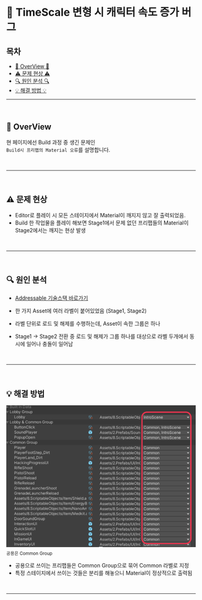 # 🔧 TimeScale 변형 시 캐릭터 속도 증가 버그

## 목차

- [🌙 OverView 🌙](#overview)
- [⚠️ 문제 현상 ⚠️](#problem)
- [🔍 원인 분석 🔍](#search)
- [💡 해결 방법 💡](#solve)

---

<br>

<a name="overview"></a>
## 🌙 OverView

현 페이지에선 Build 과정 중 생긴 문제인 <br>
`Build시 프리팹의 Material 오류`를 설명합니다.

<br>

---

<br>

<a name="problem"></a>
## ⚠️ 문제 현상
- Editor로 플레이 시 모든 스테이지에서 Material이 깨지지 않고 잘 출력되었음.
- Build 한 작업물을 플레이 해보면 Stage1에서 문제 없던 프리팹들의 Material이 Stage2에서는 깨지는 현상 발생

<br>

---

<br>

<a name="search"></a>
## 🔍 원인 분석

- [Addressable 기술스택 바로가기](https://github.com/Neronem/TheLastOne_Public/blob/main/Tech%20Stack/Tech%20Stack%202_Optimization.md#addressables)

- 한 가지 Asset에 여러 라벨이 붙어있었음 (Stage1, Stage2)
- 라벨 단위로 로드 및 해제를 수행하는데, Asset이 속한 그룹은 하나
- Stage1 → Stage2 전환 중 로드 및 해제가 그룹 하나를 대상으로 라벨 두개에서 동시에 일어나 충돌이 일어남

<br>

---

<br>

<a name="solve"></a>
## 💡 해결 방법

![img_4.png](img_4.png)
<sub>공용은 Common Group</sub>

- 공용으로 쓰이는 프리팹들은 Common Group으로 묶어 Common 라벨로 지정
- 특정 스테이지에서 쓰이는 것들은 분리를 해놓으니 Material이 정상적으로 출력됨

<br>

---
